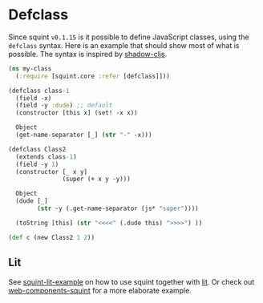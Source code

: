 # Defclass

Since squint `v0.1.15` is it possible to define JavaScript classes, using the
`defclass` syntax.  Here is an example that should show most of what is
possible. The syntax is inspired by
[shadow-cljs](https://clojureverse.org/t/modern-js-with-cljs-class-and-template-literals/7450).

``` clojure
(ns my-class
  (:require [squint.core :refer [defclass]]))

(defclass class-1
  (field -x)
  (field -y :dude) ;; default
  (constructor [this x] (set! -x x))

  Object
  (get-name-separator [_] (str "-" -x)))

(defclass Class2
  (extends class-1)
  (field -y 1)
  (constructor [_ x y]
               (super (+ x y -y)))

  Object
  (dude [_]
        (str -y (.get-name-separator (js* "super"))))

  (toString [this] (str "<<<<" (.dude this) ">>>>") ))

(def c (new Class2 1 2))
```

## Lit

See [squint-lit-example](https://github.com/squint-cljs/squint-lit-example/blob/main/my_element.cljs) on how to use squint together with [lit](https://lit.dev/).
Or check out [web-components-squint](https://github.com/shvets-sergey/web-components-squint) for a more elaborate example.
